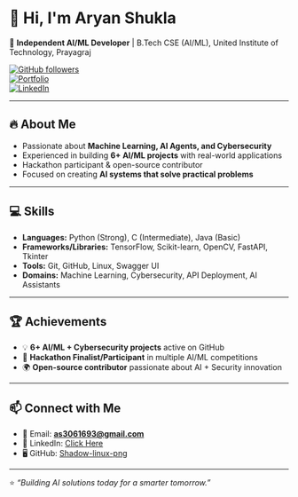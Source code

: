 # 👋 Hi, I'm Aryan Shukla  

🚀 **Independent AI/ML Developer** | B.Tech CSE (AI/ML), United Institute of Technology, Prayagraj  

[![GitHub followers](https://img.shields.io/github/followers/Shadow-linux-png?label=Follow&style=social)](https://github.com/Shadow-linux-png)  
[![Portfolio](https://img.shields.io/badge/Portfolio-Coming%20Soon-blue)](#)  
[![LinkedIn](https://img.shields.io/badge/LinkedIn-Profile-blue)](#)  

---

## 🔥 About Me  
- Passionate about **Machine Learning, AI Agents, and Cybersecurity**  
- Experienced in building **6+ AI/ML projects** with real-world applications  
- Hackathon participant & open-source contributor  
- Focused on creating **AI systems that solve practical problems**  

---

## 💻 Skills  

- **Languages:** Python (Strong), C (Intermediate), Java (Basic)  
- **Frameworks/Libraries:** TensorFlow, Scikit-learn, OpenCV, FastAPI, Tkinter  
- **Tools:** Git, GitHub, Linux, Swagger UI  
- **Domains:** Machine Learning, Cybersecurity, API Deployment, AI Assistants  
---

## 🏆 Achievements  

- 💡 **6+ AI/ML + Cybersecurity projects** active on GitHub  
- 🏅 **Hackathon Finalist/Participant** in multiple AI/ML competitions  
- 🌍 **Open-source contributor** passionate about AI + Security innovation  

---

## 📫 Connect with Me  

- 📧 Email: **as3061693@gmail.com**  
- 💼 LinkedIn: [Click Here](#)  
- 🖥 GitHub: [Shadow-linux-png](https://github.com/Shadow-linux-png)  

---
⭐️ *“Building AI solutions today for a smarter tomorrow.”*  

